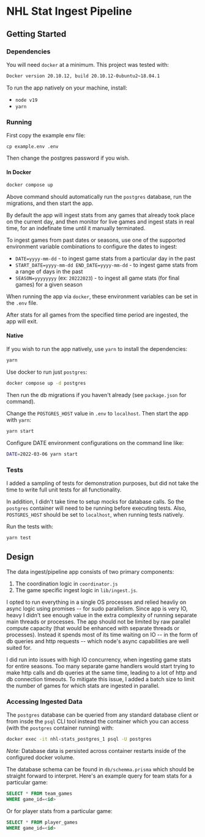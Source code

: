 # NHL Stat Ingest Pipeline

## Getting Started

### Dependencies

You will need `docker` at a minimum.
This project was tested with:

```sh
Docker version 20.10.12, build 20.10.12-0ubuntu2~18.04.1
```

To run the app natively on your machine, install:

- `node v19`
- `yarn`

### Running

First copy the example env file:

```
cp example.env .env
```

Then change the postgres password if you wish.

#### In Docker

```sh
docker compose up
```

Above command should automatically run the `postgres` database, run the migrations, and then start the app.

By default the app will ingest stats from any games that already took place on the current day,
and then monitor for live games and ingest stats in real time, for an indefinate time until it manually terminated.

To ingest games from past dates or seasons, use one of the supported environment variable combinations to configure the dates to ingest:

- `DATE=yyyy-mm-dd` - to ingest game stats from a particular day in the past
- `START_DATE=yyyy-mm-dd END_DATE=yyyy-mm-dd` - to ingest game stats from a range of days in the past
- `SEASON=yyyyyyyy` (ex: `20222023`) - to ingest all game stats (for final games) for a given season

When running the app via `docker`, these environment variables can be set in the `.env` file.

After stats for all games from the specified time period are ingested, the app will exit.

#### Native

If you wish to run the app natively, use `yarn` to install the dependencies:

```sh
yarn
```

Use docker to run just `postgres`:

```sh
docker compose up -d postgres
```

Then run the db migrations if you haven't already (see `package.json` for command).

Change the `POSTGRES_HOST` value in `.env` to `localhost`.
Then start the app with `yarn`:

```sh
yarn start
```

Configure DATE environment configurations on the command line like:

```sh
DATE=2022-03-06 yarn start
```

### Tests

I added a sampling of tests for demonstration purposes,
but did not take the time to write full unit tests for all functionality.

In addition, I didn't take time to setup mocks for database calls.
So the `postgres` container will need to be running before executing tests.
Also, `POSTGRES_HOST` should be set to `localhost`, when running tests natively.

Run the tests with:

```sh
yarn test
```

## Design

The data ingest/pipeline app consists of two primary components:

1. The coordination logic in `coordinator.js`
2. The game specific ingest logic in `lib/ingest.js`.

I opted to run everything in a single OS processes and relied heavliy on async logic using promises -- for sudo parallelism.
Since app is very IO, heavy I didn't see enough value in the extra complexity of running separate main threads or processes.
The app should not be limited by raw parallel compute capacity (that would be enhanced with separate threads or processes).
Instead it spends most of its time waiting on IO -- in the form of db queries and http requests -- which node's async capabilities are well suited for.

I did run into issues with high IO concurrency, when ingesting game stats for entire seasons.
Too many separate game handlers would start trying to make http calls and db queries at the same time, leading to a lot of http and db connection timeouts.
To mitigate this issue, I added a batch size to limit the number of games for which stats are ingested in parallel.

### Accessing Ingested Data

The `postgres` database can be queried from any standard database client or from insde the `psql` CLI tool instead the container which you can access (with the `postgres` container running) with:

```sh
docker exec -it nhl-stats_postgres_1 psql -U postgres
```

_Note:_ Database data is persisted across container restarts inside of the configured docker volume.

The database schema can be found in `db/schemma.prisma` which should be straight forward to interpret.
Here's an example query for team stats for a particular game:

```sql
SELECT * FROM team_games
WHERE game_id=<id>
```

Or for player stats from a particular game:

```sql
SELECT * FROM player_games
WHERE game_id=<id>
```
